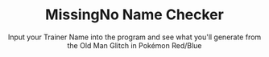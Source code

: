 ---
title: "MissingNo Name Checker"
subtitle: "Input your Trainer Name into the program and see what you'll generate from the Old Man Glitch in Pokémon Red/Blue"
info: "Small project that I worked on at the start of summer 2017, still a work in progress, but works for the most part."
weblink: "https://github.com/PsychoHacks/MissingNo-Name-Checker"
image: /assets/img/projectInfo/MissingNo-Name-Checker/project.png
---